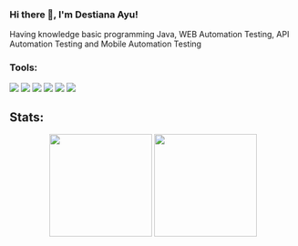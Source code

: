 <!--
**destnayu/destnayu** is a ✨ _special_ ✨ repository because its `README.md` (this file) appears on your GitHub profile.

Here are some ideas to get you started:

- 🔭 I’m currently working on ...
- 🌱 I’m currently learning ...
- 👯 I’m looking to collaborate on ...
- 🤔 I’m looking for help with ...
- 💬 Ask me about ...
- 📫 How to reach me: ...
- 😄 Pronouns: ...
- ⚡ Fun fact: ...
-->

### Hi there 👋, I'm Destiana Ayu!
Having knowledge basic programming Java, WEB Automation Testing, API Automation Testing and Mobile Automation Testing
### Tools:
<p>
  <img src="https://img.shields.io/badge/-BlueJ-lightgrey" />
  <img src="https://img.shields.io/badge/-Netbeans%20IDE-lightgrey" />
  <img src="https://img.shields.io/badge/-Intellij%20IDEA-lightgrey" />
  <img src="https://img.shields.io/badge/-Postman-lightgrey" />
  <img src="https://img.shields.io/badge/-jMeter-lightgrey" />
  <img src="https://img.shields.io/badge/-Appium-lightgrey" />
</p>  

## Stats:
<p align = "center">
  <img height="180em" src="https://github-readme-stats-eight-theta.vercel.app/api?username=destnayu&show_icons=true&theme=transparent&include_all_commits=true&count_private=true"/>
  <img height="180em" src="https://github-readme-stats-eight-theta.vercel.app/api/top-langs/?username=destnayu&layout=compact&langs_count=8&theme=transparent"/>
</p>

